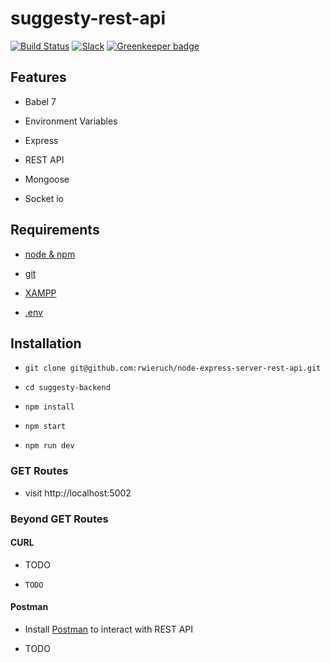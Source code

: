 # suggesty-rest-api

  

[![Build Status](https://travis-ci.org/rwieruch/node-express-server-rest-api.svg?branch=master)](https://travis-ci.org/rwieruch/node-express-server-rest-api) [![Slack](https://slack-the-road-to-learn-react.wieruch.com/badge.svg)](https://slack-the-road-to-learn-react.wieruch.com/) [![Greenkeeper badge](https://badges.greenkeeper.io/rwieruch/node-express-server-rest-api.svg)](https://greenkeeper.io/)

  



## Features

  

* Babel 7

* Environment Variables

* Express

* REST API

* Mongoose

* Socket io

  

## Requirements

  

*  [node & npm](https://nodejs.org/en/)

*  [git](https://www.robinwieruch.de/git-essential-commands/)

*  [XAMPP](https://www.apachefriends.org/de/download.html) 

*  [.env](martin.candrowicz@gmail.com)

## Installation

  

*  `git clone git@github.com:rwieruch/node-express-server-rest-api.git`

*  `cd suggesty-backend`

*  `npm install`

*  `npm start`

*  `npm run dev`


  

### GET Routes

  

* visit http://localhost:5002


  

### Beyond GET Routes

  

#### CURL

  

* TODO

*  `TODO`


#### Postman

  

* Install [Postman](https://www.getpostman.com/apps) to interact with REST API

* TODO
